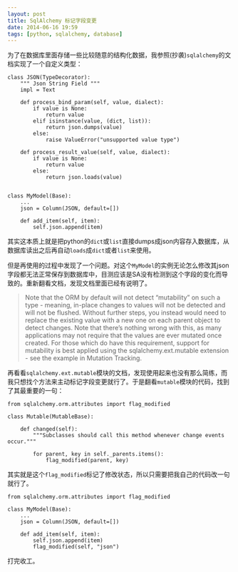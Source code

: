 ```yaml
---
layout: post
title: SqlAlchemy 标记字段变更
date: 2014-06-16 19:59
tags: [python, sqlalchemy, database]
---
```


为了在数据库里面存储一些比较随意的结构化数据，我参照(抄袭)`sqlalchemy`的文档实现了一个自定义类型：

    class JSON(TypeDecorator):
        """ Json String Field """
        impl = Text

        def process_bind_param(self, value, dialect):
            if value is None:
                return value
            elif isinstance(value, (dict, list)):
                return json.dumps(value)
            else:
                raise ValueError("unsupported value type")

        def process_result_value(self, value, dialect):
            if value is None:
                return value
            else:
                return json.loads(value)


    class MyModel(Base):
        ...
        json = Column(JSON, default=[])

        def add_item(self, item):
            self.json.append(item)
        

其实这本质上就是把python的`dict`或`list`直接dumps成json内容存入数据库，从数据库读出之后再自动`loads`成`dict`或者`list`来使用。

但是再使用的过程中发现了一个问题。对这个`MyModel`的实例无论怎么修改其json字段都无法正常保存到数据库中，目测应该是SA没有检测到这个字段的变化而导致的。重新翻看文档，发现文档里面已经有说明了。

> Note that the ORM by default will not detect “mutability” on such a type - meaning, in-place changes to values will not be detected and will not be flushed. Without further steps, you instead would need to replace the existing value with a new one on each parent object to detect changes. Note that there’s nothing wrong with this, as many applications may not require that the values are ever mutated once created. For those which do have this requirement, support for mutability is best applied using the sqlalchemy.ext.mutable extension - see the example in Mutation Tracking.

再看看`sqlalchemy.ext.mutable`模块的文档，发现使用起来也没有那么简练，而我只想找个方法来主动标记字段变更就行了。于是翻看`mutable`模块的代码，找到了其最重要的一句：

    from sqlalchemy.orm.attributes import flag_modified

    class Mutable(MutableBase):

        def changed(self):
            """Subclasses should call this method whenever change events occur."""

            for parent, key in self._parents.items():
                flag_modified(parent, key)

其实就是这个`flag_modified`标记了修改状态，所以只需要把我自己的代码改一句就行了。

    from sqlalchemy.orm.attributes import flag_modified

    class MyModel(Base):
        ...
        json = Column(JSON, default=[])

        def add_item(self, item):
            self.json.append(item)
            flag_modified(self, "json")

打完收工。
